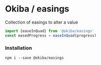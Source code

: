 

# Okiba / easings
Collection of easings to alter a value




```javascript
import {easeInQuad} from '@okiba/easings'
const easedProgress = easeInQuad(progress)
```



### Installation
```
npm i --save @okiba/easings
```



